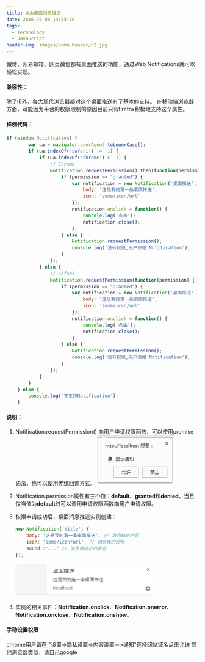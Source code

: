 ```yaml
---
title: Web桌面消息推送
date: 2016-10-08 14:54:10
tags:
  - Technology
  - JavaScript
header-img: images/comm-header/h2.jpg
---
```

微博、网易邮箱、网页微信都有桌面推送的功能，通过Web Notifications就可以轻松实现。
<!-- more -->
#### 兼容性：

除了IE外，各大现代浏览器都对这个桌面推送有了基本的支持。
在移动端浏览器方面，可能因为平台的权限限制的原因目前只有firefox积极地支持这个属性。

#### 样例代码：

```javascript
if (window.Notification) {
        var ua = navigator.userAgent.toLowerCase();
        if (ua.indexOf('safari') != -1) {
            if (ua.indexOf('chrome') > -1) {
                // Chrome
                Notification.requestPermission().then(function(permission) {
                    if (permission == "granted") {
                        var notification = new Notification('桌面推送', {
                            body: '这是我的第一条桌面推送',
                            icon: 'some/icon/url'
                        });
                        notification.onclick = function() {
                            console.log('点击');
                            notification.close();
                        };
                    } else {
                        Notification.requestPermission();
                        console.log('没有权限,用户拒绝:Notification');
                    }
                });
            } else {
                // Safari
                Notification.requestPermission(function(permission) {
                    if (permission == "granted") {
                        var notification = new Notification('桌面推送', {
                            body: '这是我的第一条桌面推送',
                            icon: 'some/icon/url'
                        });
                        notification.onclick = function() {
                            console.log('点击');
                            notification.close();
                        };
                    } else {
                        Notification.requestPermission();
                        console.log('没有权限,用户拒绝:Notification');
                    }
                });
            }
        }   
    } else {
        console.log('不支持Notification');
    }
```

#### 说明：

1. Notification.requestPermission() 向用户申请权限函数，可以使用promise语法，也可以使用传统回调方式。
![](notification/notification_request.png)

2. Notification.permission属性有三个值：**default**、**granted**和**denied**。当且仅当值为**default**时可以调用申请权限函数向用户申请权限。

3. 权限申请成功后，桌面消息推送实例创建：

	```javascript
	new Notification('title', {
	    body: '这是我的第一条桌面推送', // 消息体的内容
	    icon: 'some/icon/url', // 消息体的图标
	    sound :'...' // 消息体提示的声音
	});
	```

	![](notification/notification.png)

4. 实例的相关事件：**Notification.onclick**、**Notification.onerror**、**Notification.onclose**、**Notification.onshow**。

#### 手动设置权限

chrome用户请在 "设置->隐私设置->内容设置－>通知"选择网站域名点击允许
其他浏览器类似，请自己google